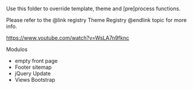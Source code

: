 Use this folder to override template, theme and \[pre\]process functions.

Please refer to the @link registry Theme Registry @endlink topic for more info.

https://www.youtube.com/watch?v=WsLA7n9fknc


Modulos

- empty front page
- Footer sitemap
- jQuery Update
- Views Bootstrap
